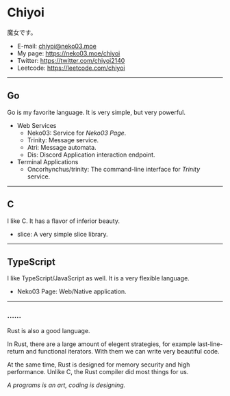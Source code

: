 # Chiyoi
魔女です。
- E-mail: chiyoi@neko03.moe
- My page: https://neko03.moe/chiyoi
- Twitter: https://twitter.com/chiyoi2140
- Leetcode: https://leetcode.com/chiyoi

---

## Go
Go is my favorite language. It is very simple, but very powerful.
- Web Services
  - Neko03: Service for *Neko03 Page*.
  - Trinity: Message service.
  - Atri: Message automata.
  - Dis: Discord Application interaction endpoint.
- Terminal Applications
  - Oncorhynchus/trinity: The command-line interface for *Trinity* service.

---

## C
I like C. It has a flavor of inferior beauty.
- slice: A very simple slice library.

---

## TypeScript
I like TypeScript/JavaScript as well. It is a very flexible language.
- Neko03 Page: Web/Native application.

---

### ......
Rust is also a good language.

In Rust, there are a large amount of elegent strategies,
for example last-line-return and functional iterators.
With them we can write very beautiful code.

At the same time, Rust is designed for memory security and high performance.
Unlike C, the Rust compiler did most things for us.

*A programs is an art, coding is designing.*
